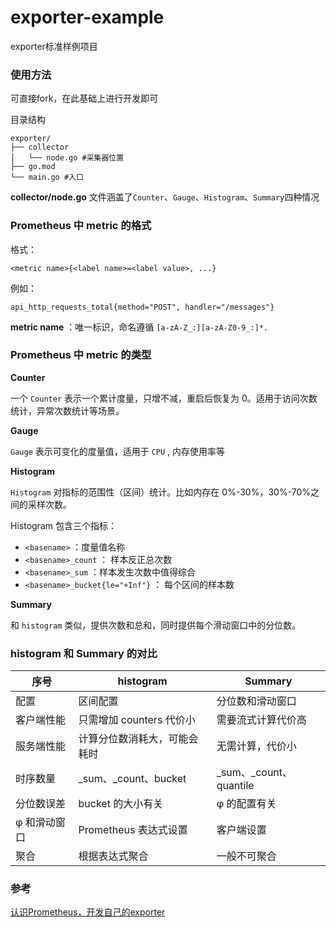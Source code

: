 # exporter-example
exporter标准样例项目

### 使用方法
可直接fork，在此基础上进行开发即可

目录结构
```
exporter/
├── collector
│   └── node.go #采集器位置
├── go.mod
└── main.go #入口
```

**collector/node.go** 文件涵盖了`Counter`、`Gauge`、`Histogram`、`Summary`四种情况

### Prometheus 中 metric 的格式

格式：

```
<metric name>{<label name>=<label value>, ...}
```

例如：

```
api_http_requests_total{method="POST", handler="/messages"}
```

**metric name** ：唯一标识，命名遵循 `[a-zA-Z_:][a-zA-Z0-9_:]*.`

### Prometheus 中 metric 的类型

**Counter**

一个 `Counter` 表示一个累计度量，只增不减，重启后恢复为 0。适用于访问次数统计，异常次数统计等场景。

**Gauge**

`Gauge` 表示可变化的度量值，适用于 `CPU` , 内存使用率等

**Histogram**

`Histogram` 对指标的范围性（区间）统计。比如内存在 0%-30%，30%-70%之间的采样次数。

Histogram 包含三个指标：

- `<basename>` ：度量值名称
- `<basename>_count` ： 样本反正总次数
- `<basename>_sum` ：样本发生次数中值得综合
- `<basename>_bucket{le="+Inf"}` ： 每个区间的样本数

**Summary**

和 `histogram` 类似，提供次数和总和，同时提供每个滑动窗口中的分位数。

### histogram 和 Summary 的对比

| 序号         | histogram                    | Summary                  |
| ------------ | ---------------------------- | ------------------------ |
| 配置         | 区间配置                     | 分位数和滑动窗口         |
| 客户端性能   | 只需增加 counters 代价小     | 需要流式计算代价高       |
| 服务端性能   | 计算分位数消耗大，可能会耗时 | 无需计算，代价小         |
| 时序数量     | \_sum、\_count、bucket       | \_sum、\_count、quantile |
| 分位数误差   | bucket 的大小有关            | φ 的配置有关             |
| φ 和滑动窗口 | Prometheus 表达式设置        | 客户端设置               |
| 聚合         | 根据表达式聚合               | 一般不可聚合             |


### 参考

[认识Prometheus，开发自己的exporter](https://www.jianshu.com/p/5db23a280e1d)
